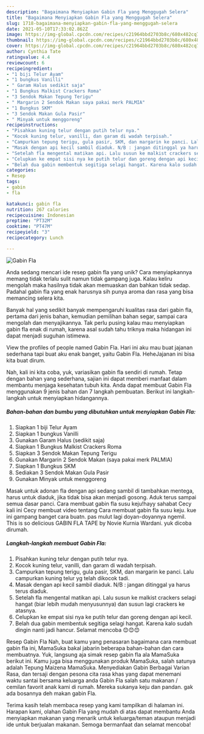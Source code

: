 ```yaml
---
description: "Bagaimana Menyiapkan Gabin Fla yang Menggugah Selera"
title: "Bagaimana Menyiapkan Gabin Fla yang Menggugah Selera"
slug: 1718-bagaimana-menyiapkan-gabin-fla-yang-menggugah-selera
date: 2021-05-10T17:33:02.862Z
image: https://img-global.cpcdn.com/recipes/c21964bbd2703b8c/680x482cq70/gabin-fla-foto-resep-utama.jpg
thumbnail: https://img-global.cpcdn.com/recipes/c21964bbd2703b8c/680x482cq70/gabin-fla-foto-resep-utama.jpg
cover: https://img-global.cpcdn.com/recipes/c21964bbd2703b8c/680x482cq70/gabin-fla-foto-resep-utama.jpg
author: Cynthia Tate
ratingvalue: 4.4
reviewcount: 6
recipeingredient:
- "1 biji Telur Ayam"
- "1 bungkus Vanilli"
- " Garam Halus sedikit saja"
- "1 Bungkus Malkist Crackers Roma"
- "3 Sendok Makan Tepung Terigu"
- " Margarin 2 Sendok Makan saya pakai merk PALMIA"
- "1 Bungkus SKM"
- "3 Sendok Makan Gula Pasir"
- " Minyak untuk menggoreng"
recipeinstructions:
- "Pisahkan kuning telur dengan putih telur nya."
- "Kocok kuning telur, vanilli, dan garam di wadah terpisah."
- "Campurkan tepung terigu, gula pasir, SKM, dan margarin ke panci. Lalu campurkan kuning telur yg telah dikocok tadi."
- "Masak dengan api kecil sambil diaduk. N/B : jangan ditinggal ya harus terus diaduk."
- "Setelah fla mengental matikan api. Lalu susun ke malkist crackers selagi hangat (biar lebih mudah menyusunnya) dan susun lagi crackers ke atasnya."
- "Celupkan ke empat sisi nya ke putih telur dan goreng dengan api kecil."
- "Belah dua gabin membentuk segitiga selagi hangat. Karena kalo sudah dingin nanti jadi hancur. Selamat mencoba 😊😊😊"
categories:
- Resep
tags:
- gabin
- fla

katakunci: gabin fla 
nutrition: 267 calories
recipecuisine: Indonesian
preptime: "PT32M"
cooktime: "PT47M"
recipeyield: "3"
recipecategory: Lunch

---
```



![Gabin Fla](https://img-global.cpcdn.com/recipes/c21964bbd2703b8c/680x482cq70/gabin-fla-foto-resep-utama.jpg)

Anda sedang mencari ide resep gabin fla yang unik? Cara menyiapkannya memang tidak terlalu sulit namun tidak gampang juga. Kalau keliru mengolah maka hasilnya tidak akan memuaskan dan bahkan tidak sedap. Padahal gabin fla yang enak harusnya sih punya aroma dan rasa yang bisa memancing selera kita.

Banyak hal yang sedikit banyak mempengaruhi kualitas rasa dari gabin fla, pertama dari jenis bahan, kemudian pemilihan bahan segar, sampai cara mengolah dan menyajikannya. Tak perlu pusing kalau mau menyiapkan gabin fla enak di rumah, karena asal sudah tahu triknya maka hidangan ini dapat menjadi suguhan istimewa.

View the profiles of people named Gabin Fla. Hari ini aku mau buat jajanan sederhana tapi buat aku enak banget, yaitu Gabin Fla. HeheJajanan ini bisa kita buat dirum.


Nah, kali ini kita coba, yuk, variasikan gabin fla sendiri di rumah. Tetap dengan bahan yang sederhana, sajian ini dapat memberi manfaat dalam membantu menjaga kesehatan tubuh kita. Anda dapat membuat Gabin Fla menggunakan 9 jenis bahan dan 7 langkah pembuatan. Berikut ini langkah-langkah untuk menyiapkan hidangannya.

<!--inarticleads1-->

##### Bahan-bahan dan bumbu yang dibutuhkan untuk menyiapkan Gabin Fla:

1. Siapkan 1 biji Telur Ayam
1. Siapkan 1 bungkus Vanilli
1. Gunakan  Garam Halus (sedikit saja)
1. Siapkan 1 Bungkus Malkist Crackers Roma
1. Siapkan 3 Sendok Makan Tepung Terigu
1. Gunakan  Margarin 2 Sendok Makan (saya pakai merk PALMIA)
1. Siapkan 1 Bungkus SKM
1. Sediakan 3 Sendok Makan Gula Pasir
1. Gunakan  Minyak untuk menggoreng


Masak untuk adonan fla dengan api sedang sambil di tambahkan mentega, harus untuk diaduk, jika tidak bisa akan menjadi gosong. Aduk terus sampai semua dasar panci. Cara membuat gabin fla susu keju!hayy sahabat Cecy ️ kali ini Cecy membuat video tentang Cara membuat gabin fla susu keju. kue ini gampang banget cara buatn. pas mulut lagi doyan-doyannya ngemil. This is so delicious GABIN FLA TAPE by Novie Kurnia Wardani. yuk dicoba dirumah. 

<!--inarticleads2-->

##### Langkah-langkah membuat Gabin Fla:

1. Pisahkan kuning telur dengan putih telur nya.
1. Kocok kuning telur, vanilli, dan garam di wadah terpisah.
1. Campurkan tepung terigu, gula pasir, SKM, dan margarin ke panci. Lalu campurkan kuning telur yg telah dikocok tadi.
1. Masak dengan api kecil sambil diaduk. N/B : jangan ditinggal ya harus terus diaduk.
1. Setelah fla mengental matikan api. Lalu susun ke malkist crackers selagi hangat (biar lebih mudah menyusunnya) dan susun lagi crackers ke atasnya.
1. Celupkan ke empat sisi nya ke putih telur dan goreng dengan api kecil.
1. Belah dua gabin membentuk segitiga selagi hangat. Karena kalo sudah dingin nanti jadi hancur. Selamat mencoba 😊😊😊


Resep Gabin Fla Nah, buat kamu yang penasaran bagaimana cara membuat gabin fla ini, MamaSuka bakal jabarin beberapa bahan-bahan dan cara membuatnya. Yuk, langsung aja simak resep gabin fla ala MamaSuka berikut ini. Kamu juga bisa menggunakan produk MamaSuka, salah satunya adalah Tepung Maizena MamaSuka. Menyediakan Gabin Berbagai Varian Rasa, dan tersaji dengan pesona cita rasa khas yang dapat menemani waktu santai bersama keluarga anda Gabin Fla salah satu makanan / cemilan favorit anak kami di rumah. Mereka sukanya keju dan pandan. gak ada bosannya deh makan gabin Fla. 

Terima kasih telah membaca resep yang kami tampilkan di halaman ini. Harapan kami, olahan Gabin Fla yang mudah di atas dapat membantu Anda menyiapkan makanan yang menarik untuk keluarga/teman ataupun menjadi ide untuk berjualan makanan. Semoga bermanfaat dan selamat mencoba!
